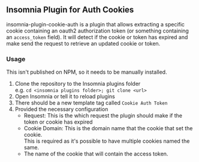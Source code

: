 ## Insomnia Plugin for Auth Cookies
insomnia-plugin-cookie-auth is a plugin that allows extracting a specific cookie containing an oauth2 authorization
token (or something containing an `access_token` field). It will detect if the cookie or token has expired and 
make send the request to retrieve an updated cookie or token.


### Usage 
This isn't published on NPM, so it needs to be manually installed. 

1. Clone the repository to the Insomnia plugins folder  
  e.g. `cd <insomnia plugins folder>; git clone <url>`
2. Open Insomnia or tell it to reload plugins
3. There should be a new template tag called `Cookie Auth Token`
4. Provided the necessary configuration
   * Request: This is the which request the plugin should make if the token or cookie has expired
   * Cookie Domain: This is the domain name that the cookie that set the cookie.  
     This is required as it's possible to have multiple cookies named the same.
   * The name of the cookie that will contain the access token.  
